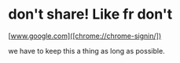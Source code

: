 # don't share! Like fr don't

[www.google.com]([chrome://chrome-signin/])

we have to keep this a thing as long as possible.


